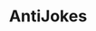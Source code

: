 ---
title: AntiJokes
crosslinks:
- AntiAntiJokes
- Jokes
- antiantiantijokes
- AskReddit
- darkjokes
- PrequelMemes
- ComedyCemetery
- theydidthefuckyou
- SuicideWatch
- iamverysmart
- dadjokes
- announcements
- counting
- AntiJakes
- AskOuija
- wholesomememes
- matey
- DeepFriedMemes
- WithoutContext
- Anti_Meme
---